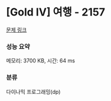 # [Gold IV] 여행 - 2157 

[문제 링크](https://www.acmicpc.net/problem/2157) 

### 성능 요약

메모리: 3700 KB, 시간: 64 ms

### 분류

다이나믹 프로그래밍(dp)

